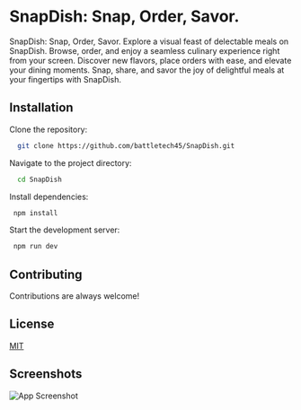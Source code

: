 
# SnapDish: Snap, Order, Savor.

SnapDish: Snap, Order, Savor. Explore a visual feast of delectable meals on SnapDish. Browse, order, and enjoy a seamless culinary experience right from your screen. Discover new flavors, place orders with ease, and elevate your dining moments. Snap, share, and savor the joy of delightful meals at your fingertips with SnapDish.

## Installation

Clone the repository:

```bash
  git clone https://github.com/battletech45/SnapDish.git
```

Navigate to the project directory:
```bash
  cd SnapDish
```
Install dependencies:
```bash
 npm install
```
Start the development server:
```bash
 npm run dev
```
## Contributing

Contributions are always welcome!



## License

[MIT](https://choosealicense.com/licenses/mit/)


## Screenshots

![App Screenshot](https://via.placeholder.com/468x300?text=App+Screenshot+Here)

